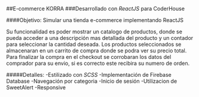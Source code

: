 ##E-commerce KORRA
###Desarrollado con *ReactJS* para CoderHouse


####Objetivo:
Simular una tienda e-commerce implementando ReactJS

Su funcionalidad es poder mostrar un catalogo de productos, donde se pueda acceder a una descripción mas detallada del producto y un contador para seleccionar la cantidad deseada.
Los productos seleccionados se almacenaran en un carrito de compra donde se podra ver su precio total.
Para finalizar la compra en el checkout se corrobaran los datos del comprador para su envio, si es correcto este recibira su numero de orden.

#####Detalles:
-Estilizado con *SCSS*
-Implementación de Firebase Database
-Navegación por categoria
-Inicio de sesión
-Utilizacion de SweetAlert
-Responsive







